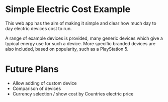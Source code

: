# Simple Electric Cost Example

This web app has the aim of making it simple and clear how much
day to day electric devices cost to run.

A range of example devices is provided, many generic devices which
give a typical energy use for such a device. More specific branded
devices are also included, based on popularity, such as a PlayStation 5.

# Future Plans

- Allow adding of custom device
- Comparison of devices
- Currency selection / show cost by Countries electric price
